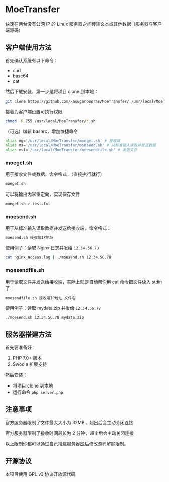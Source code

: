 # MoeTransfer
快速在两台没有公网 IP 的 Linux 服务器之间传输文本或其他数据（服务器与客户端源码）

## 客户端使用方法
首先确认系统有以下命令：
- curl
- base64
- cat

然后下载安装，第一步是将项目 clone 到本地：
```bash
git clone https://github.com/kasuganosoras/MoeTransfer/ /usr/local/MoeTransfer/
```
接着为客户端设置可执行权限
```bash
chmod -R 755 /usr/local/MoeTransfer/*.sh
```
（可选）编辑 bashrc，增加快捷命令
```bash
alias mg='/usr/local/MoeTransfer/moeget.sh' # 接收端
alias ms='/usr/local/MoeTransfer/moesend.sh' # 从标准输入读取并发送数据
alias msf='/usr/local/MoeTransfer/moesendfile.sh' # 发送文件
```
### moeget.sh
用于接收文件或数据，命令格式：（直接执行就行）
```bash
moeget.sh
```
可以将输出内容重定向，实现保存文件
```bash
moeget.sh > test.txt
```

### moesend.sh
用于从标准输入读取数据并发送给接收端，命令格式：
```bash
moesend.sh 接收端IP地址
```
使用例子：读取 Nginx 日志并发给 `12.34.56.78`
```bash
cat nginx_access.log | ./moesend.sh 12.34.56.78
```

### moesendfile.sh
用于读取文件并发送给接收端，实际上就是自动帮你用 cat 命令把文件读入 stdin 了：
```bash
moesendfile.sh 接收端IP地址 文件名
```
使用例子：读取 mydata.zip 并发给 `12.34.56.78`
```bash
./moesend.sh 12.34.56.78 mydata.zip
```

## 服务器搭建方法
首先要准备好：
1. PHP 7.0+ 版本
2. Swoole 扩展支持

然后安装：
- 将项目 clone 到本地
- 运行命令 `php server.php`

## 注意事项
官方服务器限制了文件最大大小为 32MB，超出后会主动关闭连接

官方服务器限制了接收时间最长为 2 分钟，超出后会主动关闭连接

以上限制你都可以通过自己搭建服务器然后修改源码解除限制。

## 开源协议
本项目使用 GPL v3 协议开放源代码

